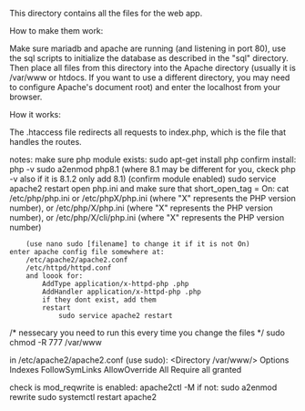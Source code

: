 This directory contains all the files for the web app.

How to make them work:

Make sure mariadb and apache are running (and listening in port 80), use the sql scripts to initialize the database as described in the "sql" directory. Then place all files from this directory into the Apache directory (usually it is /var/www or htdocs. If you want to use a different directory, you may need to configure Apache's document root) and enter the localhost from your browser.

How it works:

The .htaccess file redirects all requests to index.php, which is the file that handles the routes.




notes:
make sure php module exists:
	sudo apt-get install php
		confirm install: php -v
	sudo a2enmod php8.1
		(where 8.1 may be different for you, ckeck php -v
		  also if it is 8.1.2 only add 8.1)
		(confirm module enabled)
	sudo service apache2 restart
	open php.ini and make sure that short_open_tag = On:
		cat /etc/php/php.ini or
			/etc/phpX/php.ini (where "X" represents the PHP version number), or
			/etc/php/X/php.ini (where "X" represents the PHP version number), or
			/etc/php/X/cli/php.ini (where "X" represents the PHP version number)

		(use nano sudo [filename] to change it if it is not On)
	enter apache config file somewhere at:
		/etc/apache2/apache2.conf
		/etc/httpd/httpd.conf
		and loook for:
			AddType application/x-httpd-php .php
			AddHandler application/x-httpd-php .php
			if they dont exist, add them
			restart
				sudo service apache2 restart

/* nessecary you need to run this every time you change the files */
sudo chmod -R 777 /var/www


in /etc/apache2/apache2.conf (use sudo):
	<Directory /var/www/>
        Options Indexes FollowSymLinks
        AllowOverride All 
        Require all granted
	</Directory>

check is mod_reqwrite is enabled:
	apache2ctl -M
	if not:
		sudo a2enmod rewrite
		sudo systemctl restart apache2










			
